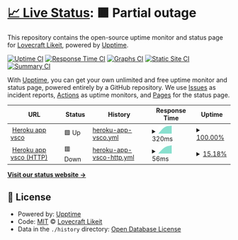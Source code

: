 # [📈 Live Status](https://olivrae.github.io/upptime): <!--live status--> **🟧 Partial outage**

This repository contains the open-source uptime monitor and status page for [Lovecraft Likeit](https://t.me/OliveiraWS), powered by [Upptime](https://github.com/upptime/upptime).

[![Uptime CI](https://github.com/olivrae/upptime/workflows/Uptime%20CI/badge.svg)](https://github.com/olivrae/upptime/actions?query=workflow%3A%22Uptime+CI%22)
[![Response Time CI](https://github.com/olivrae/upptime/workflows/Response%20Time%20CI/badge.svg)](https://github.com/olivrae/upptime/actions?query=workflow%3A%22Response+Time+CI%22)
[![Graphs CI](https://github.com/olivrae/upptime/workflows/Graphs%20CI/badge.svg)](https://github.com/olivrae/upptime/actions?query=workflow%3A%22Graphs+CI%22)
[![Static Site CI](https://github.com/olivrae/upptime/workflows/Static%20Site%20CI/badge.svg)](https://github.com/olivrae/upptime/actions?query=workflow%3A%22Static+Site+CI%22)
[![Summary CI](https://github.com/olivrae/upptime/workflows/Summary%20CI/badge.svg)](https://github.com/olivrae/upptime/actions?query=workflow%3A%22Summary+CI%22)

With [Upptime](https://upptime.js.org), you can get your own unlimited and free uptime monitor and status page, powered entirely by a GitHub repository. We use [Issues](https://github.com/olivrae/upptime/issues) as incident reports, [Actions](https://github.com/olivrae/upptime/actions) as uptime monitors, and [Pages](https://olivrae.github.io/upptime) for the status page.

<!--start: status pages-->
<!-- This summary is generated by Upptime (https://github.com/upptime/upptime) -->
<!-- Do not edit this manually, your changes will be overwritten -->
<!-- prettier-ignore -->
| URL | Status | History | Response Time | Uptime |
| --- | ------ | ------- | ------------- | ------ |
| <img alt="" src="https://favicons.githubusercontent.com/oliveirae.herokuapp.com" height="13"> [Heroku app vsco](https://oliveirae.herokuapp.com) | 🟩 Up | [heroku-app-vsco.yml](https://github.com/olivrae/upptime/commits/HEAD/history/heroku-app-vsco.yml) | <details><summary><img alt="Response time graph" src="./graphs/heroku-app-vsco/response-time-week.png" height="20"> 320ms</summary><br><a href="https://olivrae.github.io/upptime/history/heroku-app-vsco"><img alt="Response time 320" src="https://img.shields.io/endpoint?url=https%3A%2F%2Fraw.githubusercontent.com%2Folivrae%2Fupptime%2FHEAD%2Fapi%2Fheroku-app-vsco%2Fresponse-time.json"></a><br><a href="https://olivrae.github.io/upptime/history/heroku-app-vsco"><img alt="24-hour response time 320" src="https://img.shields.io/endpoint?url=https%3A%2F%2Fraw.githubusercontent.com%2Folivrae%2Fupptime%2FHEAD%2Fapi%2Fheroku-app-vsco%2Fresponse-time-day.json"></a><br><a href="https://olivrae.github.io/upptime/history/heroku-app-vsco"><img alt="7-day response time 320" src="https://img.shields.io/endpoint?url=https%3A%2F%2Fraw.githubusercontent.com%2Folivrae%2Fupptime%2FHEAD%2Fapi%2Fheroku-app-vsco%2Fresponse-time-week.json"></a><br><a href="https://olivrae.github.io/upptime/history/heroku-app-vsco"><img alt="30-day response time 320" src="https://img.shields.io/endpoint?url=https%3A%2F%2Fraw.githubusercontent.com%2Folivrae%2Fupptime%2FHEAD%2Fapi%2Fheroku-app-vsco%2Fresponse-time-month.json"></a><br><a href="https://olivrae.github.io/upptime/history/heroku-app-vsco"><img alt="1-year response time 320" src="https://img.shields.io/endpoint?url=https%3A%2F%2Fraw.githubusercontent.com%2Folivrae%2Fupptime%2FHEAD%2Fapi%2Fheroku-app-vsco%2Fresponse-time-year.json"></a></details> | <details><summary><a href="https://olivrae.github.io/upptime/history/heroku-app-vsco">100.00%</a></summary><a href="https://olivrae.github.io/upptime/history/heroku-app-vsco"><img alt="All-time uptime 100.00%" src="https://img.shields.io/endpoint?url=https%3A%2F%2Fraw.githubusercontent.com%2Folivrae%2Fupptime%2FHEAD%2Fapi%2Fheroku-app-vsco%2Fuptime.json"></a><br><a href="https://olivrae.github.io/upptime/history/heroku-app-vsco"><img alt="24-hour uptime 100.00%" src="https://img.shields.io/endpoint?url=https%3A%2F%2Fraw.githubusercontent.com%2Folivrae%2Fupptime%2FHEAD%2Fapi%2Fheroku-app-vsco%2Fuptime-day.json"></a><br><a href="https://olivrae.github.io/upptime/history/heroku-app-vsco"><img alt="7-day uptime 100.00%" src="https://img.shields.io/endpoint?url=https%3A%2F%2Fraw.githubusercontent.com%2Folivrae%2Fupptime%2FHEAD%2Fapi%2Fheroku-app-vsco%2Fuptime-week.json"></a><br><a href="https://olivrae.github.io/upptime/history/heroku-app-vsco"><img alt="30-day uptime 100.00%" src="https://img.shields.io/endpoint?url=https%3A%2F%2Fraw.githubusercontent.com%2Folivrae%2Fupptime%2FHEAD%2Fapi%2Fheroku-app-vsco%2Fuptime-month.json"></a><br><a href="https://olivrae.github.io/upptime/history/heroku-app-vsco"><img alt="1-year uptime 100.00%" src="https://img.shields.io/endpoint?url=https%3A%2F%2Fraw.githubusercontent.com%2Folivrae%2Fupptime%2FHEAD%2Fapi%2Fheroku-app-vsco%2Fuptime-year.json"></a></details>
| <img alt="" src="https://favicons.githubusercontent.com/oliveirae.herokuapp.com" height="13"> [Heroku app vsco (HTTP)](https://oliveirae.herokuapp.com) | 🟥 Down | [heroku-app-vsco-http.yml](https://github.com/olivrae/upptime/commits/HEAD/history/heroku-app-vsco-http.yml) | <details><summary><img alt="Response time graph" src="./graphs/heroku-app-vsco-http/response-time-week.png" height="20"> 56ms</summary><br><a href="https://olivrae.github.io/upptime/history/heroku-app-vsco-http"><img alt="Response time 56" src="https://img.shields.io/endpoint?url=https%3A%2F%2Fraw.githubusercontent.com%2Folivrae%2Fupptime%2FHEAD%2Fapi%2Fheroku-app-vsco-http%2Fresponse-time.json"></a><br><a href="https://olivrae.github.io/upptime/history/heroku-app-vsco-http"><img alt="24-hour response time 56" src="https://img.shields.io/endpoint?url=https%3A%2F%2Fraw.githubusercontent.com%2Folivrae%2Fupptime%2FHEAD%2Fapi%2Fheroku-app-vsco-http%2Fresponse-time-day.json"></a><br><a href="https://olivrae.github.io/upptime/history/heroku-app-vsco-http"><img alt="7-day response time 56" src="https://img.shields.io/endpoint?url=https%3A%2F%2Fraw.githubusercontent.com%2Folivrae%2Fupptime%2FHEAD%2Fapi%2Fheroku-app-vsco-http%2Fresponse-time-week.json"></a><br><a href="https://olivrae.github.io/upptime/history/heroku-app-vsco-http"><img alt="30-day response time 56" src="https://img.shields.io/endpoint?url=https%3A%2F%2Fraw.githubusercontent.com%2Folivrae%2Fupptime%2FHEAD%2Fapi%2Fheroku-app-vsco-http%2Fresponse-time-month.json"></a><br><a href="https://olivrae.github.io/upptime/history/heroku-app-vsco-http"><img alt="1-year response time 56" src="https://img.shields.io/endpoint?url=https%3A%2F%2Fraw.githubusercontent.com%2Folivrae%2Fupptime%2FHEAD%2Fapi%2Fheroku-app-vsco-http%2Fresponse-time-year.json"></a></details> | <details><summary><a href="https://olivrae.github.io/upptime/history/heroku-app-vsco-http">15.18%</a></summary><a href="https://olivrae.github.io/upptime/history/heroku-app-vsco-http"><img alt="All-time uptime 15.18%" src="https://img.shields.io/endpoint?url=https%3A%2F%2Fraw.githubusercontent.com%2Folivrae%2Fupptime%2FHEAD%2Fapi%2Fheroku-app-vsco-http%2Fuptime.json"></a><br><a href="https://olivrae.github.io/upptime/history/heroku-app-vsco-http"><img alt="24-hour uptime 15.18%" src="https://img.shields.io/endpoint?url=https%3A%2F%2Fraw.githubusercontent.com%2Folivrae%2Fupptime%2FHEAD%2Fapi%2Fheroku-app-vsco-http%2Fuptime-day.json"></a><br><a href="https://olivrae.github.io/upptime/history/heroku-app-vsco-http"><img alt="7-day uptime 15.18%" src="https://img.shields.io/endpoint?url=https%3A%2F%2Fraw.githubusercontent.com%2Folivrae%2Fupptime%2FHEAD%2Fapi%2Fheroku-app-vsco-http%2Fuptime-week.json"></a><br><a href="https://olivrae.github.io/upptime/history/heroku-app-vsco-http"><img alt="30-day uptime 15.18%" src="https://img.shields.io/endpoint?url=https%3A%2F%2Fraw.githubusercontent.com%2Folivrae%2Fupptime%2FHEAD%2Fapi%2Fheroku-app-vsco-http%2Fuptime-month.json"></a><br><a href="https://olivrae.github.io/upptime/history/heroku-app-vsco-http"><img alt="1-year uptime 15.18%" src="https://img.shields.io/endpoint?url=https%3A%2F%2Fraw.githubusercontent.com%2Folivrae%2Fupptime%2FHEAD%2Fapi%2Fheroku-app-vsco-http%2Fuptime-year.json"></a></details>

<!--end: status pages-->

[**Visit our status website →**](https://olivrae.github.io/upptime)

## 📄 License

- Powered by: [Upptime](https://github.com/upptime/upptime)
- Code: [MIT](./LICENSE) © [Lovecraft Likeit](https://t.me/OliveiraWS)
- Data in the `./history` directory: [Open Database License](https://opendatacommons.org/licenses/odbl/1-0/)
